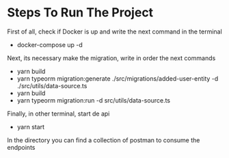 # Steps To Run The Project

First of all,  check if Docker is up and write the next command in the terminal 
* docker-compose up -d

Next, its necessary make the migration, write in order the next commands 

* yarn build
* yarn typeorm migration:generate ./src/migrations/added-user-entity -d ./src/utils/data-source.ts 
* yarn build
* yarn typeorm migration:run -d src/utils/data-source.ts

Finally, in other terminal, start de api

* yarn start

In the directory you can find a collection of postman to consume the endpoints

